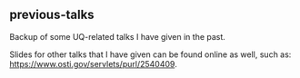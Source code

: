 ## previous-talks

Backup of some UQ-related talks I have given in the past.

Slides for other talks that I have given can be found online as well, such as: https://www.osti.gov/servlets/purl/2540409.
